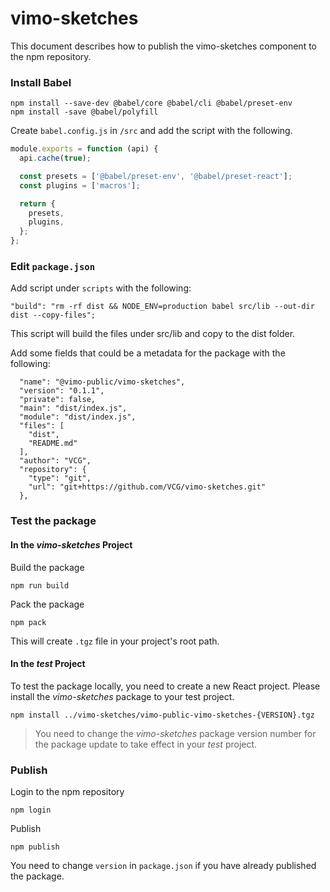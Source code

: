 # vimo-sketches
This document describes how to publish the vimo-sketches component to the npm repository.

### Install Babel
```
npm install --save-dev @babel/core @babel/cli @babel/preset-env 
npm install -save @babel/polyfill
```

Create `babel.config.js` in `/src` and add the script with the following.

```javascript
module.exports = function (api) {
  api.cache(true);

  const presets = ['@babel/preset-env', '@babel/preset-react'];
  const plugins = ['macros'];

  return {
    presets,
    plugins,
  };
};
```

### Edit `package.json`
Add script under `scripts` with the following:

```
"build": "rm -rf dist && NODE_ENV=production babel src/lib --out-dir dist --copy-files";
```

This script will build the files under src/lib and copy to the dist folder.

Add some fields that could be a metadata for the package with the following: 
```
  "name": "@vimo-public/vimo-sketches",
  "version": "0.1.1",
  "private": false,
  "main": "dist/index.js",
  "module": "dist/index.js",
  "files": [
    "dist",
    "README.md"
  ],
  "author": "VCG",
  "repository": {
    "type": "git",
    "url": "git+https://github.com/VCG/vimo-sketches.git"
  },
```

### Test the package
#### In the *vimo-sketches* Project
Build the package 

`npm run build`

Pack the package

`npm pack`

This will create `.tgz` file in your project's root path.


#### In the *test* Project
To test the package locally, you need to create a new React project. Please install the *vimo-sketches* package to your test project.

`npm install ../vimo-sketches/vimo-public-vimo-sketches-{VERSION}.tgz`

> You need to change the *vimo-sketches* package version number for the package update to take effect in your *test* project. 

### Publish
Login to the npm repository

`npm login`

Publish

`npm publish`

You need to change `version` in `package.json` if you have already published the package.
